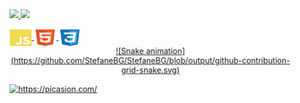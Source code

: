 

 <div>
   <a href="https://github.com/StefaneBG">
   <img height="180em" src="https://github-readme-stats.vercel.app/api?username=StefaneBG&show_icons=true&theme=tokyonight&include_all_commits=true&count_private=true"/>
   <img height="180em" src="https://github-readme-stats.vercel.app/api/top-langs/?username=StefaneBG&layout=compact&langs_count=6&theme=tokyonight"/>

</div>
<div style="display: inline_block"><br>
  <img align="center" alt="Js" height="30" width="40" src="https://raw.githubusercontent.com/devicons/devicon/master/icons/javascript/javascript-plain.svg">
  <img align="center" alt="HTML" height="30" width="40" src="https://raw.githubusercontent.com/devicons/devicon/master/icons/html5/html5-original.svg">
  <img align="center" alt="CSS" height="30" width="40" src="https://raw.githubusercontent.com/devicons/devicon/master/icons/css3/css3-original.svg">
 <div align="center">
  ![Snake animation](https://github.com/StefaneBG/StefaneBG/blob/output/github-contribution-grid-snake.svg)

  
</div>
</div>
 
 <br>
 
 
<div> 
<a href="https://picasion.com/"><img src="https://i.picasion.com/pic92/ed603d3b344677c04cf489150759e985.gif" width="300" height="300" border="0" alt="https://picasion.com/" /></a><br />


</div>
